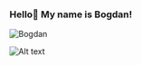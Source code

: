 ### Hello👋 My name is Bogdan!
![Bogdan](https://lh3.googleusercontent.com/pxjAWjZ5vIT1dUQBMnAmUZAKAQzcFg3ZgPuNeL34zsS65G-2XW7KovoMSqpSv0aKv3c4wOgthV7o8kiSpEQXmE5ADbhUnVDbQ825Aux3YvRDrtOrMy1v2h2Hb3_LmUnLQrqHOJlA25dvx19G-iYY9lgF6s4Hz7sS2bcOlaE12Ru-cJ7gW_ftI0T7vHh4z2oZPsNrfva5XGoB7vFsHmBuBiJRC61hbC8MvUAXesUjUv16q0Ss2wPS7b2eL4yhMlTAbF7byk5rWUNK3a6pulNYQBRRn71zvA6cv3doKB_3hLHG8x35P47MTekbv1hrtNP3tHmWDvBmaSzM-Ja3siXLsdlT4YVUAvnLa1viuZTU6tLaqaMyoaLlJJilYLGcbMbFl5ZEcEVVXxuRXEhjINC5AnaY8ygN1mMEJCwvGv1rm4h0s0OQyVtLNXItoPt39Tp-WulpX-xN-NvAb5Bf-iku31avxSMXmRMF2yuKlGuQ51iS4em0ryOKaiPdf6ve1APmk5XlSVa5cox21yqrmcifnx3rRlEfEqaJNW-UfiHQO1GghVy34apNU-nBP9LmbPej0zoJOIshFA8bBdb0KigawGkURULwsGIXAR_fAshVHQcALJ-OmR4snvsh7tk0JfuApuj6WTNZUd7xyCuLvkN8UiqMje2UVqXqpKaoMDscHG-_pNXkBp_530N1dpwuYGAED4uVkThhuqLDm2tIiEWdRWsOITMSzgcq5w_xtc6E7Rh1qXRWv0MFX2cZguEZqibU0EaROA8qYlQdH6bhV42XaxDt-imnKau9MlKjo7QTE5tYdp4W2gsybjuKwk1gvn7QzLqeZQ=w600-h400-no?authuser=0 "Орк")



<!--
**bogdan770/bogdan770** is a ✨ _special_ ✨ repository because its `README.md` (this file) appears on your GitHub profile.

Here are some ideas to get you started:

- 🔭 I’m currently working on ...
- 🌱 I’m currently learning ...
- 👯 I’m looking to collaborate on ...
- 🤔 I’m looking for help with ...
- 💬 Ask me about ...
- 📫 How to reach me: ...
- 😄 Pronouns: ...
- ⚡ Fun fact: ...
-->
![Alt text](https://spotify-recently-played-readme.vercel.app/api?user=tvyr8rcx00ssgu2vokp76vb6m)
